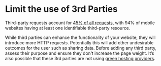 # Limit the use of 3rd Parties

Third-party requests account for [45% of all requests](https://almanac.httparchive.org/en/2022/sustainability#third-parties), with 94% of mobile websites having at least one identifiable third-party resource.

While third parties can enhance the functionality of your website, they will introduce more HTTP requests. Potentially this will add other undesirable outcomes for the user such as sharing data. Before adding any third party, assess their purpose and ensure they don't increase the page weight. It’s also possible that these 3rd parties are not using [green hosting providers](../infrastructure/hosting.md#hosting-renewable-and-low-carbon-energy).
